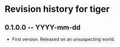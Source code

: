 # Revision history for tiger

## 0.1.0.0 -- YYYY-mm-dd

* First version. Released on an unsuspecting world.
